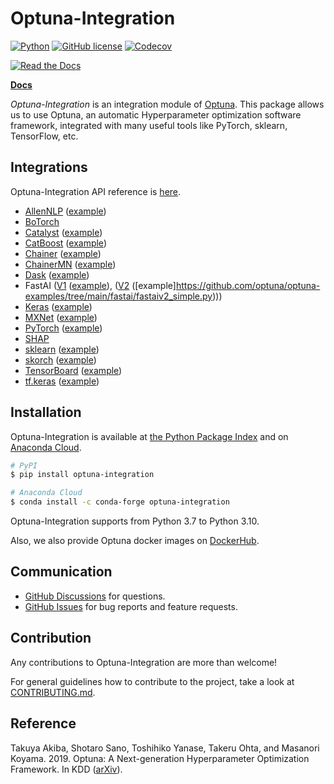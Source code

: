 # Optuna-Integration

[![Python](https://img.shields.io/badge/python-3.7%20%7C%203.8%20%7C%203.9%20%7C%203.10%20%7C%203.11-blue)](https://www.python.org)
[![GitHub license](https://img.shields.io/badge/license-MIT-blue.svg)](https://github.com/optuna/optuna-integration)
[![Codecov](https://codecov.io/gh/optuna/optuna-integration/branch/main/graph/badge.svg)](https://codecov.io/gh/optuna/optuna-integration/branch/main)
<!-- [![pypi](https://img.shields.io/pypi/v/optuna.svg)](https://pypi.python.org/pypi/optuna-integration) -->
<!-- [![conda](https://img.shields.io/conda/vn/conda-forge/optuna.svg)](https://anaconda.org/conda-forge/optuna-integration) -->
[![Read the Docs](https://readthedocs.org/projects/optuna-integration/badge/?version=stable)](https://optuna-integration.readthedocs.io/en/stable/)

[**Docs**](https://optuna-integration.readthedocs.io/en/stable/)

*Optuna-Integration* is an integration module of [Optuna](https://github.com/optuna/optuna).
This package allows us to use Optuna, an automatic Hyperparameter optimization software framework,
integrated with many useful tools like PyTorch, sklearn, TensorFlow, etc.

## Integrations

Optuna-Integration API reference is [here](https://optuna-integration.readthedocs.io/en/stable/reference/index.html).

* [AllenNLP](https://optuna-integration.readthedocs.io/en/stable/reference/index.html#allennlp)  ([example](https://github.com/optuna/optuna-examples/tree/main/allennlp))
* [BoTorch](https://optuna-integration.readthedocs.io/en/stable/reference/index.html#botorch)
* [Catalyst](https://optuna-integration.readthedocs.io/en/stable/reference/index.html#catalyst)  ([example](https://github.com/optuna/optuna-examples/blob/main/pytorch/catalyst_simple.py))
* [CatBoost](https://optuna-integration.readthedocs.io/en/stable/reference/index.html#catboost)  ([example](https://github.com/optuna/optuna-examples/blob/main/catboost/catboost_pruning.py))
* [Chainer](https://optuna-integration.readthedocs.io/en/stable/reference/index.html#chainer)  ([example](https://github.com/optuna/optuna-examples/tree/main/chainer/chainer_integration.py))
* [ChainerMN](https://optuna-integration.readthedocs.io/en/stable/reference/index.html#chainermn)  ([example](https://github.com/optuna/optuna-examples/tree/main/chainer/chainermn_simple.py))
* [Dask](https://optuna-integration.readthedocs.io/en/stable/reference/index.html#dask) ([example](https://github.com/optuna/optuna-examples/tree/main/dask/dask_simple.py))
* FastAI ([V1](https://optuna-integration.readthedocs.io/en/stable/reference/index.html#fastaiv1)  ([example](https://github.com/optuna/optuna-examples/tree/main/fastai/fastaiv1_simple.py)), ([V2](https://optuna-integration.readthedocs.io/en/stable/reference/index.html#fastaiv2)  ([example]https://github.com/optuna/optuna-examples/tree/main/fastai/fastaiv2_simple.py)))
* [Keras](https://optuna-integration.readthedocs.io/en/stable/reference/index.html#keras)  ([example](https://github.com/optuna/optuna-examples/tree/main/keras))
* [MXNet](https://optuna-integration.readthedocs.io/en/stable/reference/index.html#mxnet)  ([example](https://github.com/optuna/optuna-examples/tree/main/mxnet))
* [PyTorch](https://optuna-integration.readthedocs.io/en/stable/reference/index.html#pytorch)  ([example](https://github.com/optuna/optuna-examples/tree/main/pytorch))
* [SHAP](https://optuna-integration.readthedocs.io/en/stable/reference/index.html#shap)
* [sklearn](https://optuna-integration.readthedocs.io/en/stable/reference/index.html#sklearn)  ([example](https://github.com/optuna/optuna-examples/tree/main/sklearn/sklearn_optuna_search_cv_simple.py))
* [skorch](https://optuna-integration.readthedocs.io/en/stable/reference/index.html#skorch)  ([example](https://github.com/optuna/optuna-examples/tree/main/pytorch/skorch_simple.py))
* [TensorBoard](https://optuna-integration.readthedocs.io/en/stable/reference/index.html#tensorboard)  ([example](https://github.com/optuna/optuna-examples/tree/main/tensorboard/tensorboard_simple.py))
* [tf.keras](https://optuna-integration.readthedocs.io/en/stable/reference/index.html#tensorflow)  ([example](https://github.com/optuna/optuna-examples/tree/main/tfkeras/tfkeras_integration.py))

## Installation

Optuna-Integration is available at [the Python Package Index](https://pypi.org/project/optuna-integration/) and on [Anaconda Cloud](https://anaconda.org/conda-forge/optuna-integration).

```bash
# PyPI
$ pip install optuna-integration
```

```bash
# Anaconda Cloud
$ conda install -c conda-forge optuna-integration
```

Optuna-Integration supports from Python 3.7 to Python 3.10.

Also, we also provide Optuna docker images on [DockerHub](https://hub.docker.com/r/optuna/optuna).

## Communication

- [GitHub Discussions] for questions.
- [GitHub Issues] for bug reports and feature requests.

[GitHub Discussions]: https://github.com/optuna/optuna-integration/discussions
[GitHub issues]: https://github.com/optuna/optuna-integration/issues

## Contribution

Any contributions to Optuna-Integration are more than welcome!

For general guidelines how to contribute to the project, take a look at [CONTRIBUTING.md](./CONTRIBUTING.md).

## Reference

Takuya Akiba, Shotaro Sano, Toshihiko Yanase, Takeru Ohta, and Masanori Koyama. 2019.
Optuna: A Next-generation Hyperparameter Optimization Framework. In KDD ([arXiv](https://arxiv.org/abs/1907.10902)).
